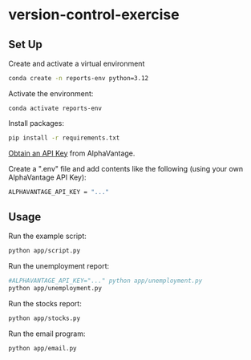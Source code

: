 # version-control-exercise

## Set Up

Create and activate a virtual environment

```sh
conda create -n reports-env python=3.12
```

Activate the environment:
```
conda activate reports-env
```

Install packages:
```sh
pip install -r requirements.txt
```

[Obtain an API Key](https://www.alphavantage.co/support/#api-key) from AlphaVantage.

Create a ".env" file and add contents like the following (using your own AlphaVantage API Key):

```sh
ALPHAVANTAGE_API_KEY = "..."
```

## Usage

Run the example script:

```sh
python app/script.py
```

Run the unemployment report:
```sh
#ALPHAVANTAGE_API_KEY="..." python app/unemployment.py
python app/unemployment.py
```

Run the stocks report:
```sh
python app/stocks.py
```

Run the email program:
```sh
python app/email.py
```